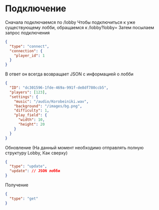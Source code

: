 # Подключение
Сначала подключаемся по /lobby
Чтобы подключиться к уже существующему лобби, обращаемся к /lobby?lobby=<id>
Затем посылаем запрос подключения
```json
{
  "type": "connect",
  "connection": {
    "player_id": 1
  }
}
```
В ответ он всегда возвращает JSON с информацией о лобби
```json
{
  "ID": "dc301596-1fde-469a-991f-de8df780ccb5",
  "players": [123],
  "settings": {
    "music": "/audio/Korobeiniki.wav",
    "background": "/images/bg.png",
    "difficulty": 1,
    "play_field": {
      "width": 10,
      "height": 20
    }
  }
}
```

Обновление (На данный момент необходимо отправлять полную структуру Lobby, Как сверху)
```json
{
  "type": "update",
  "update": // JSON лобби
}
```

Получение
```json
{
  "type": "get"
}
```
